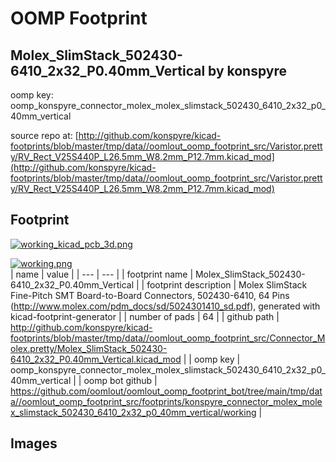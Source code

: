# OOMP Footprint  
## Molex_SlimStack_502430-6410_2x32_P0.40mm_Vertical  by konspyre  
  
oomp key: oomp_konspyre_connector_molex_molex_slimstack_502430_6410_2x32_p0_40mm_vertical  
  
source repo at: [http://github.com/konspyre/kicad-footprints/blob/master/tmp/data//oomlout_oomp_footprint_src/Varistor.pretty/RV_Rect_V25S440P_L26.5mm_W8.2mm_P12.7mm.kicad_mod](http://github.com/konspyre/kicad-footprints/blob/master/tmp/data//oomlout_oomp_footprint_src/Varistor.pretty/RV_Rect_V25S440P_L26.5mm_W8.2mm_P12.7mm.kicad_mod)  
## Footprint  
  
[![working_kicad_pcb_3d.png](working_kicad_pcb_3d_600.png)](working_kicad_pcb_3d.png)  
  
[![working.png](working_600.png)](working.png)  
| name | value | 
| --- | --- | 
| footprint name | Molex_SlimStack_502430-6410_2x32_P0.40mm_Vertical | 
| footprint description | Molex SlimStack Fine-Pitch SMT Board-to-Board Connectors, 502430-6410, 64 Pins (http://www.molex.com/pdm_docs/sd/5024301410_sd.pdf), generated with kicad-footprint-generator | 
| number of pads | 64 | 
| github path | http://github.com/konspyre/kicad-footprints/blob/master/tmp/data//oomlout_oomp_footprint_src/Connector_Molex.pretty/Molex_SlimStack_502430-6410_2x32_P0.40mm_Vertical.kicad_mod | 
| oomp key | oomp_konspyre_connector_molex_molex_slimstack_502430_6410_2x32_p0_40mm_vertical | 
| oomp bot github | https://github.com/oomlout/oomlout_oomp_footprint_bot/tree/main/tmp/data//oomlout_oomp_footprint_src/footprints/konspyre_connector_molex_molex_slimstack_502430_6410_2x32_p0_40mm_vertical/working | 
## Images  
